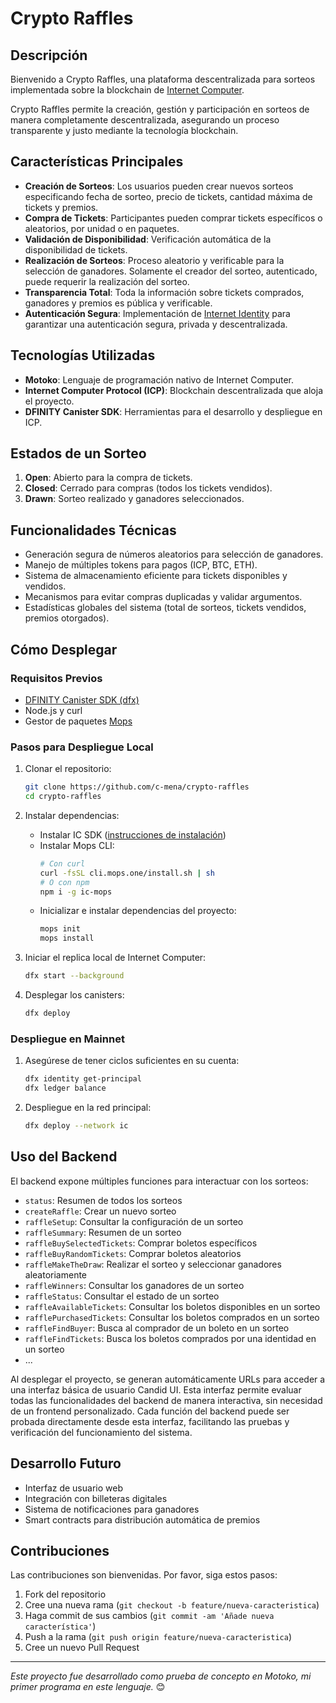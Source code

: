# Crypto Raffles

## Descripción
Bienvenido a Crypto Raffles, una plataforma descentralizada para sorteos implementada sobre la blockchain de [Internet Computer](https://internetcomputer.org/).

Crypto Raffles permite la creación, gestión y participación en sorteos de manera completamente descentralizada, asegurando un proceso transparente y justo mediante la tecnología blockchain.

## Características Principales

- **Creación de Sorteos**: Los usuarios pueden crear nuevos sorteos especificando fecha de sorteo, precio de tickets, cantidad máxima de tickets y premios.
- **Compra de Tickets**: Participantes pueden comprar tickets específicos o aleatorios, por unidad o en paquetes.
- **Validación de Disponibilidad**: Verificación automática de la disponibilidad de tickets.
- **Realización de Sorteos**: Proceso aleatorio y verificable para la selección de ganadores. Solamente el creador del sorteo, autenticado, puede requerir la realización del sorteo.
- **Transparencia Total**: Toda la información sobre tickets comprados, ganadores y premios es pública y verificable.
- **Autenticación Segura**: Implementación de [Internet Identity](https://identity.ic0.app/) para garantizar una autenticación segura, privada y descentralizada.

## Tecnologías Utilizadas

- **Motoko**: Lenguaje de programación nativo de Internet Computer.
- **Internet Computer Protocol (ICP)**: Blockchain descentralizada que aloja el proyecto.
- **DFINITY Canister SDK**: Herramientas para el desarrollo y despliegue en ICP.

## Estados de un Sorteo

1. **Open**: Abierto para la compra de tickets.
2. **Closed**: Cerrado para compras (todos los tickets vendidos).
3. **Drawn**: Sorteo realizado y ganadores seleccionados.

## Funcionalidades Técnicas

- Generación segura de números aleatorios para selección de ganadores.
- Manejo de múltiples tokens para pagos (ICP, BTC, ETH).
- Sistema de almacenamiento eficiente para tickets disponibles y vendidos.
- Mecanismos para evitar compras duplicadas y validar argumentos.
- Estadísticas globales del sistema (total de sorteos, tickets vendidos, premios otorgados).

## Cómo Desplegar

### Requisitos Previos
- [DFINITY Canister SDK (dfx)](https://sdk.dfinity.org/docs/quickstart/local-quickstart.html)
- Node.js y curl
- Gestor de paquetes [Mops](https://mops.one/)

### Pasos para Despliegue Local

1. Clonar el repositorio:
   ```bash
   git clone https://github.com/c-mena/crypto-raffles
   cd crypto-raffles
   ```

2. Instalar dependencias:
   - Instalar IC SDK ([instrucciones de instalación](https://internetcomputer.org/docs/building-apps/getting-started/install))
   - Instalar Mops CLI:
     ```bash
     # Con curl
     curl -fsSL cli.mops.one/install.sh | sh
     # O con npm
     npm i -g ic-mops
     ```
   - Inicializar e instalar dependencias del proyecto:
     ```bash
     mops init
     mops install
     ```

3. Iniciar el replica local de Internet Computer:
   ```bash
   dfx start --background
   ```

4. Desplegar los canisters:
   ```bash
   dfx deploy
   ```

### Despliegue en Mainnet

1. Asegúrese de tener ciclos suficientes en su cuenta:
   ```bash
   dfx identity get-principal
   dfx ledger balance
   ```

2. Despliegue en la red principal:
   ```bash
   dfx deploy --network ic
   ```

## Uso del Backend

El backend expone múltiples funciones para interactuar con los sorteos:

- `status`: Resumen de todos los sorteos
- `createRaffle`: Crear un nuevo sorteo
- `raffleSetup`: Consultar la configuración de un sorteo
- `raffleSummary`: Resumen de un sorteo
- `raffleBuySelectedTickets`: Comprar boletos específicos
- `raffleBuyRandomTickets`: Comprar boletos aleatorios
- `raffleMakeTheDraw`: Realizar el sorteo y seleccionar ganadores aleatoriamente
- `raffleWinners`: Consultar los ganadores de un sorteo
- `raffleStatus`: Consultar el estado de un sorteo
- `raffleAvailableTickets`: Consultar los boletos disponibles en un sorteo
- `rafflePurchasedTickets`: Consultar los boletos comprados en un sorteo
- `raffleFindBuyer`: Busca al comprador de un boleto en un sorteo
- `raffleFindTickets`: Busca los boletos comprados por una identidad en un sorteo
- ...

Al desplegar el proyecto, se generan automáticamente URLs para acceder a una interfaz básica de usuario Candid UI. Esta interfaz permite evaluar todas las funcionalidades del backend de manera interactiva, sin necesidad de un frontend personalizado. Cada función del backend puede ser probada directamente desde esta interfaz, facilitando las pruebas y verificación del funcionamiento del sistema.

## Desarrollo Futuro

- Interfaz de usuario web
- Integración con billeteras digitales
- Sistema de notificaciones para ganadores
- Smart contracts para distribución automática de premios

## Contribuciones

Las contribuciones son bienvenidas. Por favor, siga estos pasos:

1. Fork del repositorio
2. Cree una nueva rama (`git checkout -b feature/nueva-caracteristica`)
3. Haga commit de sus cambios (`git commit -am 'Añade nueva característica'`)
4. Push a la rama (`git push origin feature/nueva-caracteristica`)
5. Cree un nuevo Pull Request

---

*Este proyecto fue desarrollado como prueba de concepto en Motoko, mi primer programa en este lenguaje.* 😊